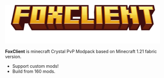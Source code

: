 <p align="center">
  <img src="https://raw.githubusercontent.com/Zapak69/FoxClient/main/Source/minecraft.png" alt="FoxClient Logo" width="600"/>
</p>
 
**FoxClient** is minecraft Crystal PvP Modpack based on Minecraft 1.21 fabric version.

- Support custom mods!
- Build from 160 mods.
